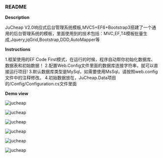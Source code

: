 ### README

 **Description** 

JuCheap V2.0响应式后台管理系统模板,MVC5+EF6+Bootstrap3搭建了一个通用的后台管理系统的模板，里面使用到的技术包括：MVC,EF,T4模板批量生成,Jquery,jqGrid,Bootstrap,DDD,AutoMapper等

 **Instructions** 

1.框架使用的EF Code First模式，在运行的时候，程序自动帮你初始化数据库、数据表和初始数据！ 
2.配置Web.Config文件里面的数据库连接字符串，就可以直接运行项目! 
3.默认数据库类型是MySql，如需要使用MsSql，请按照web.config 文件中的注释修改。
4.初始数据放在，JuCheap.Data项目的/Config/Configuration.cs文件里面

 **Demo view**

![jucheap](http://git.oschina.net/uploads/images/2016/1109/115238_f6e40415_422345.png "jucheap")

![jucheap](http://git.oschina.net/uploads/images/2016/1109/115304_99754093_422345.png "jucheap")

![jucheap](http://git.oschina.net/uploads/images/2016/1109/122732_191c2c6c_422345.png "jucheap")

![jucheap](http://git.oschina.net/uploads/images/2016/1109/122746_7a14746f_422345.png "jucheap")

![jucheap](http://git.oschina.net/uploads/images/2016/1109/122754_cbf08341_422345.png "jucheap")

![jucheap](http://git.oschina.net/uploads/images/2016/1109/122802_622365f2_422345.png "jucheap")
